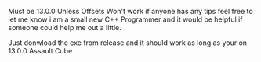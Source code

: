 Must be 13.0.0 Unless Offsets Won't work if anyone has any tips feel free to let me know i am a small new C++ Programmer and it would be helpful if someone could help me out a little.



Just donwload the exe from release and it should work as long as your on 13.0.0 Assault Cube
